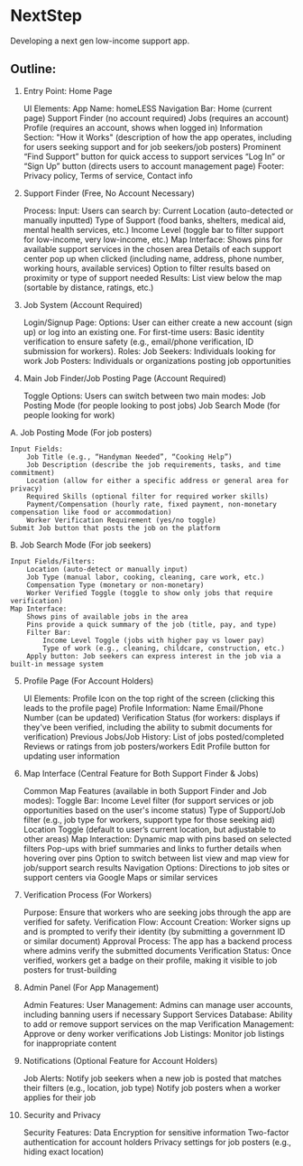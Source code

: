 # NextStep
Developing a next gen low-income support app.

## Outline:

1. Entry Point: Home Page

    UI Elements:
        App Name: homeLESS
        Navigation Bar:
            Home (current page)
            Support Finder (no account required)
            Jobs (requires an account)
            Profile (requires an account, shows when logged in)
        Information Section:
            "How it Works" (description of how the app operates, including for users seeking support and for job seekers/job posters)
            Prominent “Find Support” button for quick access to support services
            “Log In” or “Sign Up” button (directs users to account management page)
        Footer:
            Privacy policy, Terms of service, Contact info

2. Support Finder (Free, No Account Necessary)

    Process:
        Input: Users can search by:
            Current Location (auto-detected or manually inputted)
            Type of Support (food banks, shelters, medical aid, mental health services, etc.)
            Income Level (toggle bar to filter support for low-income, very low-income, etc.)
        Map Interface:
            Shows pins for available support services in the chosen area
            Details of each support center pop up when clicked (including name, address, phone number, working hours, available services)
            Option to filter results based on proximity or type of support needed
        Results: List view below the map (sortable by distance, ratings, etc.)

3. Job System (Account Required)

    Login/Signup Page:
        Options: User can either create a new account (sign up) or log into an existing one.
        For first-time users: Basic identity verification to ensure safety (e.g., email/phone verification, ID submission for workers).
        Roles:
            Job Seekers: Individuals looking for work
            Job Posters: Individuals or organizations posting job opportunities

4. Main Job Finder/Job Posting Page (Account Required)

    Toggle Options: Users can switch between two main modes:
        Job Posting Mode (for people looking to post jobs)
        Job Search Mode (for people looking for work)

A. Job Posting Mode (For job posters)

    Input Fields:
        Job Title (e.g., “Handyman Needed”, “Cooking Help”)
        Job Description (describe the job requirements, tasks, and time commitment)
        Location (allow for either a specific address or general area for privacy)
        Required Skills (optional filter for required worker skills)
        Payment/Compensation (hourly rate, fixed payment, non-monetary compensation like food or accommodation)
        Worker Verification Requirement (yes/no toggle)
    Submit Job button that posts the job on the platform

B. Job Search Mode (For job seekers)

    Input Fields/Filters:
        Location (auto-detect or manually input)
        Job Type (manual labor, cooking, cleaning, care work, etc.)
        Compensation Type (monetary or non-monetary)
        Worker Verified Toggle (toggle to show only jobs that require verification)
    Map Interface:
        Shows pins of available jobs in the area
        Pins provide a quick summary of the job (title, pay, and type)
        Filter Bar:
            Income Level Toggle (jobs with higher pay vs lower pay)
            Type of work (e.g., cleaning, childcare, construction, etc.)
        Apply button: Job seekers can express interest in the job via a built-in message system

5. Profile Page (For Account Holders)

    UI Elements:
        Profile Icon on the top right of the screen (clicking this leads to the profile page)
        Profile Information:
            Name
            Email/Phone Number (can be updated)
            Verification Status (for workers: displays if they've been verified, including the ability to submit documents for verification)
            Previous Jobs/Job History:
                List of jobs posted/completed
                Reviews or ratings from job posters/workers
            Edit Profile button for updating user information

6. Map Interface (Central Feature for Both Support Finder & Jobs)

    Common Map Features (available in both Support Finder and Job modes):
        Toggle Bar:
            Income Level filter (for support services or job opportunities based on the user's income status)
            Type of Support/Job filter (e.g., job type for workers, support type for those seeking aid)
            Location Toggle (default to user’s current location, but adjustable to other areas)
        Map Interaction:
            Dynamic map with pins based on selected filters
            Pop-ups with brief summaries and links to further details when hovering over pins
            Option to switch between list view and map view for job/support search results
        Navigation Options:
            Directions to job sites or support centers via Google Maps or similar services

7. Verification Process (For Workers)

    Purpose: Ensure that workers who are seeking jobs through the app are verified for safety.
    Verification Flow:
        Account Creation: Worker signs up and is prompted to verify their identity (by submitting a government ID or similar document)
        Approval Process: The app has a backend process where admins verify the submitted documents
        Verification Status: Once verified, workers get a badge on their profile, making it visible to job posters for trust-building

8. Admin Panel (For App Management)

    Admin Features:
        User Management: Admins can manage user accounts, including banning users if necessary
        Support Services Database: Ability to add or remove support services on the map
        Verification Management: Approve or deny worker verifications
        Job Listings: Monitor job listings for inappropriate content

9. Notifications (Optional Feature for Account Holders)

    Job Alerts:
        Notify job seekers when a new job is posted that matches their filters (e.g., location, job type)
        Notify job posters when a worker applies for their job

10. Security and Privacy

    Security Features:
        Data Encryption for sensitive information
        Two-factor authentication for account holders
        Privacy settings for job posters (e.g., hiding exact location)
